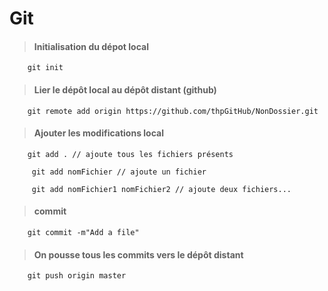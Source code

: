 # Git
> #### Initialisation du dépot local
````shell script
    git init
````
> #### Lier le dépôt local au dépôt distant (github)
```shell script
    git remote add origin https://github.com/thpGitHub/NonDossier.git
```
> #### Ajouter les modifications local
````shell script
    git add . // ajoute tous les fichiers présents
````

````shell script
     git add nomFichier // ajoute un fichier   
 ````
 
````shell script
     git add nomFichier1 nomFichier2 // ajoute deux fichiers...
 ````
> #### commit
````shell script
    git commit -m"Add a file"
````
> #### On pousse tous les commits vers le dépôt distant
````shell script
    git push origin master
````